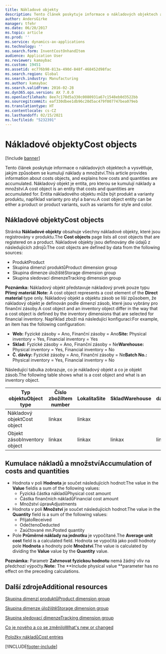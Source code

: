 ```yaml
---
title: Nákladové objekty
description: Tento článek poskytuje informace o nákladových objektech a vysvětluje, jakým způsobem se kumulují náklady a množství. Nákladový objekt je entita, pro kterou se kumulují náklady a množství. Entita nákladového objektu může být produkt a varianty produktu, například varianty pro styl a barvu.
author: AndersGirke
manager: tfehr
ms.date: 06/20/2017
ms.topic: article
ms.prod: ''
ms.service: dynamics-ax-applications
ms.technology: ''
ms.search.form: InventCostOnhandItem
audience: Application User
ms.reviewer: kamaybac
ms.custom: 19451
ms.assetid: ec776b98-813a-490d-848f-468452d98fac
ms.search.region: Global
ms.search.industry: Manufacturing
ms.author: kamaybac
ms.search.validFrom: 2016-02-28
ms.dyn365.ops.version: AX 7.0.0
ms.openlocfilehash: 8ee7c170d5a330c0080931a67c1548eb0d3522bb
ms.sourcegitcommit: eaf330dbee1db96c20d5ac479f007747bea079eb
ms.translationtype: HT
ms.contentlocale: cs-CZ
ms.lasthandoff: 02/15/2021
ms.locfileid: "5232391"
---
```

# <a name="cost-objects"></a><span data-ttu-id="7cd7d-105">Nákladové objekty</span><span class="sxs-lookup"><span data-stu-id="7cd7d-105">Cost objects</span></span>

[!include [banner](../includes/banner.md)]

<span data-ttu-id="7cd7d-106">Tento článek poskytuje informace o nákladových objektech a vysvětluje, jakým způsobem se kumulují náklady a množství.</span><span class="sxs-lookup"><span data-stu-id="7cd7d-106">This article provides information about costs objects, and explains how costs and quantities are accumulated.</span></span> <span data-ttu-id="7cd7d-107">Nákladový objekt je entita, pro kterou se kumulují náklady a množství.</span><span class="sxs-lookup"><span data-stu-id="7cd7d-107">A cost object is an entity that costs and quantities are accumulated for.</span></span> <span data-ttu-id="7cd7d-108">Entita nákladového objektu může být produkt a varianty produktu, například varianty pro styl a barvu.</span><span class="sxs-lookup"><span data-stu-id="7cd7d-108">A cost object entity can be either a product or product variants, such as variants for style and color.</span></span>  

## <a name="cost-objects"></a><span data-ttu-id="7cd7d-109">Nákladové objekty</span><span class="sxs-lookup"><span data-stu-id="7cd7d-109">Cost objects</span></span>

<span data-ttu-id="7cd7d-110">Stránka **Nákladové objekty** obsahuje všechny nákladové objekty, které jsou registrovány v produktu.</span><span class="sxs-lookup"><span data-stu-id="7cd7d-110">The **Cost objects** page lists all cost objects that are registered on a product.</span></span> <span data-ttu-id="7cd7d-111">Nákladové objekty jsou definovány dle údajů z následujících zdrojů:</span><span class="sxs-lookup"><span data-stu-id="7cd7d-111">The cost objects are defined by data from the following sources:</span></span>

-   <span data-ttu-id="7cd7d-112">Produkt</span><span class="sxs-lookup"><span data-stu-id="7cd7d-112">Product</span></span>
-   <span data-ttu-id="7cd7d-113">Skupina dimenzí produktů</span><span class="sxs-lookup"><span data-stu-id="7cd7d-113">Product dimension group</span></span>
-   <span data-ttu-id="7cd7d-114">Skupina dimenze úložiště</span><span class="sxs-lookup"><span data-stu-id="7cd7d-114">Storage dimension group</span></span>
-   <span data-ttu-id="7cd7d-115">Skupina sledovací dimenze</span><span class="sxs-lookup"><span data-stu-id="7cd7d-115">Tracking dimension group</span></span>

<span data-ttu-id="7cd7d-116">**Poznámka:** Nákladový objekt představuje nákladový prvek pouze typu **Přímý materiál**.</span><span class="sxs-lookup"><span data-stu-id="7cd7d-116">**Note:** A cost object represents a cost element of the **Direct material** type only.</span></span> <span data-ttu-id="7cd7d-117">Nákladový objekt a objektu zásob se liší způsobem, že nákladový objekt je definován podle dimenzí zásob, které jsou vybrány pro finanční zásoby.</span><span class="sxs-lookup"><span data-stu-id="7cd7d-117">A cost object and an inventory object differ in the way that a cost object is defined by the inventory dimensions that are selected for financial inventory.</span></span> <span data-ttu-id="7cd7d-118">Například zboží má následující konfiguraci:</span><span class="sxs-lookup"><span data-stu-id="7cd7d-118">For example, an item has the following configuration:</span></span>

-   <span data-ttu-id="7cd7d-119">**Web:** Fyzické zásoby = Ano, Finanční zásoby = Ano</span><span class="sxs-lookup"><span data-stu-id="7cd7d-119">**Site:** Physical inventory = Yes, Financial inventory = Yes</span></span>
-   <span data-ttu-id="7cd7d-120">**Sklad:** Fyzické zásoby = Ano, Finanční zásoby = Ne</span><span class="sxs-lookup"><span data-stu-id="7cd7d-120">**Warehouse:** Physical inventory = Yes, Financial inventory = No</span></span>
-   <span data-ttu-id="7cd7d-121">**Č. dávky:** Fyzické zásoby = Ano, Finanční zásoby = Ne</span><span class="sxs-lookup"><span data-stu-id="7cd7d-121">**Batch No.:** Physical inventory = Yes, Financial inventory = No</span></span>

<span data-ttu-id="7cd7d-122">Následující tabulka zobrazuje, co je nákladový objekt a co je objekt zásob.</span><span class="sxs-lookup"><span data-stu-id="7cd7d-122">The following table shows what is a cost object and what is an inventory object.</span></span>

| <span data-ttu-id="7cd7d-123">Typ objektu</span><span class="sxs-lookup"><span data-stu-id="7cd7d-123">Object type</span></span>      | <span data-ttu-id="7cd7d-124">Číslo zboží</span><span class="sxs-lookup"><span data-stu-id="7cd7d-124">Item number</span></span> | <span data-ttu-id="7cd7d-125">Lokalita</span><span class="sxs-lookup"><span data-stu-id="7cd7d-125">Site</span></span> | <span data-ttu-id="7cd7d-126">Sklad</span><span class="sxs-lookup"><span data-stu-id="7cd7d-126">Warehouse</span></span> | <span data-ttu-id="7cd7d-127">Č. dávky</span><span class="sxs-lookup"><span data-stu-id="7cd7d-127">Batch No.</span></span> |
|------------------|-------------|------|-----------|-----------|
| <span data-ttu-id="7cd7d-128">Nákladový objekt</span><span class="sxs-lookup"><span data-stu-id="7cd7d-128">Cost object</span></span>      | <span data-ttu-id="7cd7d-129"> linka</span><span class="sxs-lookup"><span data-stu-id="7cd7d-129">x</span></span>           | <span data-ttu-id="7cd7d-130"> linka</span><span class="sxs-lookup"><span data-stu-id="7cd7d-130">x</span></span>    |           |           |
| <span data-ttu-id="7cd7d-131">Objekt zásob</span><span class="sxs-lookup"><span data-stu-id="7cd7d-131">Inventory object</span></span> | <span data-ttu-id="7cd7d-132"> linka</span><span class="sxs-lookup"><span data-stu-id="7cd7d-132">x</span></span>           | <span data-ttu-id="7cd7d-133"> linka</span><span class="sxs-lookup"><span data-stu-id="7cd7d-133">x</span></span>    |  <span data-ttu-id="7cd7d-134"> linka</span><span class="sxs-lookup"><span data-stu-id="7cd7d-134">x</span></span>        | <span data-ttu-id="7cd7d-135"> linka</span><span class="sxs-lookup"><span data-stu-id="7cd7d-135">x</span></span>         |

## <a name="accumulation-of-costs-and-quantities"></a><span data-ttu-id="7cd7d-136">Kumulace nákladů a množství</span><span class="sxs-lookup"><span data-stu-id="7cd7d-136">Accumulation of costs and quantities</span></span>
-   <span data-ttu-id="7cd7d-137">Hodnota v poli **Hodnota** je součet následujících hodnot:</span><span class="sxs-lookup"><span data-stu-id="7cd7d-137">The value in the **Value** fieldis a sum of the following values:</span></span>
    -   <span data-ttu-id="7cd7d-138">Fyzická částka nákladů</span><span class="sxs-lookup"><span data-stu-id="7cd7d-138">Physical cost amount</span></span>
    -   <span data-ttu-id="7cd7d-139">Částka finančních nákladů</span><span class="sxs-lookup"><span data-stu-id="7cd7d-139">Financial cost amount</span></span>
    -   <span data-ttu-id="7cd7d-140">Množství úprav</span><span class="sxs-lookup"><span data-stu-id="7cd7d-140">Adjustments</span></span>
-   <span data-ttu-id="7cd7d-141">Hodnota v poli **Množství** je součet následujících hodnot:</span><span class="sxs-lookup"><span data-stu-id="7cd7d-141">The value in the **Quantity** field is a sum of the following values:</span></span>
    -   <span data-ttu-id="7cd7d-142">Přijato</span><span class="sxs-lookup"><span data-stu-id="7cd7d-142">Received</span></span>
    -   <span data-ttu-id="7cd7d-143">Odečteno</span><span class="sxs-lookup"><span data-stu-id="7cd7d-143">Deducted</span></span>
    -   <span data-ttu-id="7cd7d-144">Zaúčtované mn.</span><span class="sxs-lookup"><span data-stu-id="7cd7d-144">Posted quantity</span></span>
-   <span data-ttu-id="7cd7d-145">Pole **Průměrné náklady na jednotku** je vypočítané.</span><span class="sxs-lookup"><span data-stu-id="7cd7d-145">The **Average unit cost** field is a calculated field.</span></span> <span data-ttu-id="7cd7d-146">Hodnota se vypočítá jako podíl hodnoty pole **Hodnota** a hodnoty pole **Množství**.</span><span class="sxs-lookup"><span data-stu-id="7cd7d-146">The value is calculated by dividing the **Value** value by the **Quantity** value.</span></span>

<span data-ttu-id="7cd7d-147">**Poznámka:** Parametr **Zahrnovat fyzickou hodnotu** nemá žádný vliv na předchozí výpočty.</span><span class="sxs-lookup"><span data-stu-id="7cd7d-147">**Note:** The \*\*Include physical value \*\*parameter has no effect on the preceding calculations.</span></span>

<a name="additional-resources"></a><span data-ttu-id="7cd7d-148">Další zdroje</span><span class="sxs-lookup"><span data-stu-id="7cd7d-148">Additional resources</span></span>
--------

[<span data-ttu-id="7cd7d-149">Skupina dimenzí produktů</span><span class="sxs-lookup"><span data-stu-id="7cd7d-149">Product dimension group</span></span>](https://technet.microsoft.com/library/aa499382.aspx)

[<span data-ttu-id="7cd7d-150">Skupina dimenze úložiště</span><span class="sxs-lookup"><span data-stu-id="7cd7d-150">Storage dimension group</span></span>](https://technet.microsoft.com/library/hh209317.aspx)

[<span data-ttu-id="7cd7d-151">Skupina sledovací dimenze</span><span class="sxs-lookup"><span data-stu-id="7cd7d-151">Tracking dimension group</span></span>](https://technet.microsoft.com/library/hh209465.aspx)

[<span data-ttu-id="7cd7d-152">Co je nového a co se změnilo</span><span class="sxs-lookup"><span data-stu-id="7cd7d-152">What's new or changed</span></span>](../../fin-and-ops/get-started/whats-new-changed.md)

[<span data-ttu-id="7cd7d-153">Položky nákladů</span><span class="sxs-lookup"><span data-stu-id="7cd7d-153">Cost entries</span></span>](cost-entries.md)





[!INCLUDE[footer-include](../../includes/footer-banner.md)]